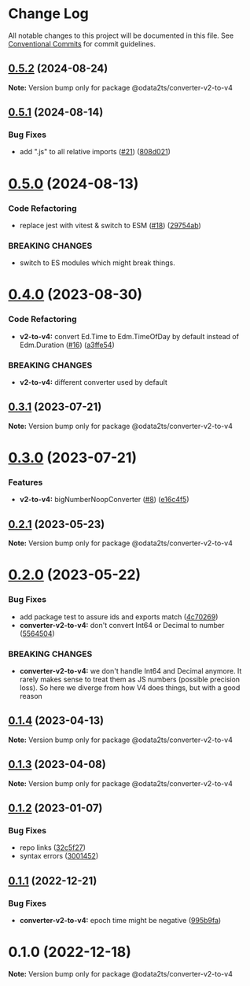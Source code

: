 # Change Log

All notable changes to this project will be documented in this file.
See [Conventional Commits](https://conventionalcommits.org) for commit guidelines.

## [0.5.2](https://github.com/odata2ts/converter/compare/@odata2ts/converter-v2-to-v4@0.5.1...@odata2ts/converter-v2-to-v4@0.5.2) (2024-08-24)

**Note:** Version bump only for package @odata2ts/converter-v2-to-v4





## [0.5.1](https://github.com/odata2ts/converter/compare/@odata2ts/converter-v2-to-v4@0.5.0...@odata2ts/converter-v2-to-v4@0.5.1) (2024-08-14)


### Bug Fixes

* add ".js" to all relative imports ([#21](https://github.com/odata2ts/converter/issues/21)) ([808d021](https://github.com/odata2ts/converter/commit/808d0217edf9b8b90062e412ddc8e956c865c01b))





# [0.5.0](https://github.com/odata2ts/converter/compare/@odata2ts/converter-v2-to-v4@0.4.0...@odata2ts/converter-v2-to-v4@0.5.0) (2024-08-13)


### Code Refactoring

* replace jest with vitest & switch to ESM ([#18](https://github.com/odata2ts/converter/issues/18)) ([29754ab](https://github.com/odata2ts/converter/commit/29754abec8617cfe45f647ffbf91e92586b79ee9))


### BREAKING CHANGES

* switch to ES modules which might break things.






# [0.4.0](https://github.com/odata2ts/converter/compare/@odata2ts/converter-v2-to-v4@0.3.1...@odata2ts/converter-v2-to-v4@0.4.0) (2023-08-30)


### Code Refactoring

* **v2-to-v4:** convert Ed.Time to Edm.TimeOfDay by default instead of Edm.Duration ([#16](https://github.com/odata2ts/converter/issues/16)) ([a3ffe54](https://github.com/odata2ts/converter/commit/a3ffe54a0ac23fc531b661d71c20de74baa0cd84))


### BREAKING CHANGES

* **v2-to-v4:** different converter used by default






## [0.3.1](https://github.com/odata2ts/converter/compare/@odata2ts/converter-v2-to-v4@0.3.0...@odata2ts/converter-v2-to-v4@0.3.1) (2023-07-21)

**Note:** Version bump only for package @odata2ts/converter-v2-to-v4





# [0.3.0](https://github.com/odata2ts/converter/compare/@odata2ts/converter-v2-to-v4@0.2.1...@odata2ts/converter-v2-to-v4@0.3.0) (2023-07-21)


### Features

* **v2-to-v4:** bigNumberNoopConverter ([#8](https://github.com/odata2ts/converter/issues/8)) ([e16c4f5](https://github.com/odata2ts/converter/commit/e16c4f5eedb6847f608d104089e7123c2086db2e))





## [0.2.1](https://github.com/odata2ts/converter/compare/@odata2ts/converter-v2-to-v4@0.2.0...@odata2ts/converter-v2-to-v4@0.2.1) (2023-05-23)

**Note:** Version bump only for package @odata2ts/converter-v2-to-v4





# [0.2.0](https://github.com/odata2ts/converter/compare/@odata2ts/converter-v2-to-v4@0.1.4...@odata2ts/converter-v2-to-v4@0.2.0) (2023-05-22)


### Bug Fixes

* add package test to assure ids and exports match ([4c70269](https://github.com/odata2ts/converter/commit/4c702692ec1c5f56ec4957822dc95989a08b3d78))
* **converter-v2-to-v4:** don't convert Int64 or Decimal to number ([5564504](https://github.com/odata2ts/converter/commit/55645041a4a887297e3cffa0ccdf20751c1da230))


### BREAKING CHANGES

* **converter-v2-to-v4:** we don't handle Int64 and Decimal anymore. It rarely makes sense to treat them as JS numbers (possible precision loss). So here we diverge from how V4 does things, but with a good reason






## [0.1.4](https://github.com/odata2ts/converter/compare/@odata2ts/converter-v2-to-v4@0.1.3...@odata2ts/converter-v2-to-v4@0.1.4) (2023-04-13)

**Note:** Version bump only for package @odata2ts/converter-v2-to-v4






## [0.1.3](https://github.com/odata2ts/converter/compare/@odata2ts/converter-v2-to-v4@0.1.2...@odata2ts/converter-v2-to-v4@0.1.3) (2023-04-08)

**Note:** Version bump only for package @odata2ts/converter-v2-to-v4






## [0.1.2](https://github.com/odata2ts/converter/compare/@odata2ts/converter-v2-to-v4@0.1.1...@odata2ts/converter-v2-to-v4@0.1.2) (2023-01-07)


### Bug Fixes

* repo links ([32c5f27](https://github.com/odata2ts/converter/commit/32c5f277d8f0801c369c23be5355233030a97a40))
* syntax errors ([3001452](https://github.com/odata2ts/converter/commit/3001452589d456682dee07121a1c512b8f00e55a))





## [0.1.1](https://github.com/odata2ts/odata2ts/compare/@odata2ts/converter-v2-to-v4@0.1.0...@odata2ts/converter-v2-to-v4@0.1.1) (2022-12-21)


### Bug Fixes

* **converter-v2-to-v4:** epoch time might be negative ([995b9fa](https://github.com/odata2ts/odata2ts/commit/995b9fa85031280612934c7cbd3246ef4814ce58))





# 0.1.0 (2022-12-18)

**Note:** Version bump only for package @odata2ts/converter-v2-to-v4
